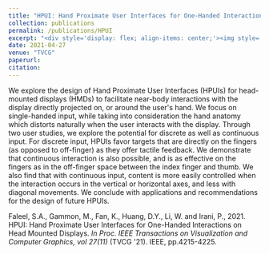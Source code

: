 ```yaml
---
title: "HPUI: Hand Proximate User Interfaces for One-Handed Interactions on Head Mounted Displays"
collection: publications
permalink: /publications/HPUI
excerpt: "<div style='display: flex; align-items: center;'><img style='float: left; width:250px; margin-right: 20px; margin-bottom: 10px;' src='/images/hpui.png'>In HPUI, we explore virtual interfaces situated near the proximity of our hand, and enable one-handed interactions."
date: 2021-04-27
venue: "TVCG"
paperurl:
citation:
---
```


We explore the design of Hand Proximate User Interfaces (HPUIs) for head-mounted displays (HMDs) to facilitate near-body interactions with the display directly projected on, or around the user's hand. We focus on single-handed input, while taking into consideration the hand anatomy which distorts naturally when the user interacts with the display. Through two user studies, we explore the potential for discrete as well as continuous input. For discrete input, HPUIs favor targets that are directly on the fingers (as opposed to off-finger) as they offer tactile feedback. We demonstrate that continuous interaction is also possible, and is as effective on the fingers as in the off-finger space between the index finger and thumb. We also find that with continuous input, content is more easily controlled when the interaction occurs in the vertical or horizontal axes, and less with diagonal movements. We conclude with applications and recommendations for the design of future HPUIs.

Faleel, S.A., Gammon, M., Fan, K., Huang, D.Y., Li, W. and Irani, P., 2021. HPUI: Hand Proximate User Interfaces for One-Handed Interactions on Head Mounted Displays. *In Proc. IEEE Transactions on Visualization and Computer Graphics, vol 27(11)* (TVCG '21). IEEE, pp.4215-4225.